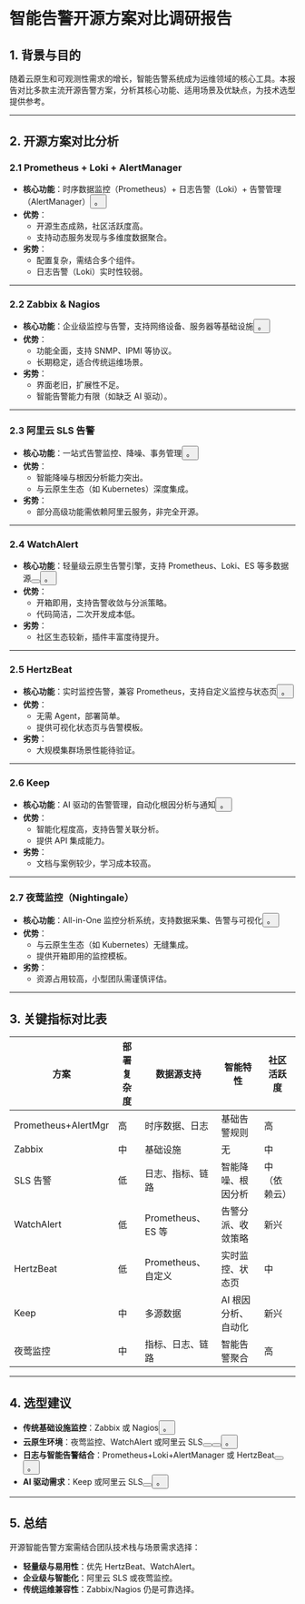 # 智能告警开源方案对比调研报告

## 1. 背景与目的  
随着云原生和可观测性需求的增长，智能告警系统成为运维领域的核心工具。本报告对比多款主流开源告警方案，分析其核心功能、适用场景及优缺点，为技术选型提供参考。

---

## 2. 开源方案对比分析  

### 2.1 **Prometheus + Loki + AlertManager**  
- **核心功能**：时序数据监控（Prometheus）+ 日志告警（Loki）+ 告警管理（AlertManager）<button class="citation-flag" data-index="1">。  
- **优势**：  
  - 开源生态成熟，社区活跃度高。  
  - 支持动态服务发现与多维度数据聚合。  
- **劣势**：  
  - 配置复杂，需结合多个组件。  
  - 日志告警（Loki）实时性较弱。  

---

### 2.2 **Zabbix & Nagios**  
- **核心功能**：企业级监控与告警，支持网络设备、服务器等基础设施<button class="citation-flag" data-index="2">。  
- **优势**：  
  - 功能全面，支持 SNMP、IPMI 等协议。  
  - 长期稳定，适合传统运维场景。  
- **劣势**：  
  - 界面老旧，扩展性不足。  
  - 智能告警能力有限（如缺乏 AI 驱动）。  

---

### 2.3 **阿里云 SLS 告警**  
- **核心功能**：一站式告警监控、降噪、事务管理<button class="citation-flag" data-index="3">。  
- **优势**：  
  - 智能降噪与根因分析能力突出。  
  - 与云原生生态（如 Kubernetes）深度集成。  
- **劣势**：  
  - 部分高级功能需依赖阿里云服务，非完全开源。  

---

### 2.4 **WatchAlert**  
- **核心功能**：轻量级云原生告警引擎，支持 Prometheus、Loki、ES 等多数据源<button class="citation-flag" data-index="4"><button class="citation-flag" data-index="9">。  
- **优势**：  
  - 开箱即用，支持告警收敛与分派策略。  
  - 代码简洁，二次开发成本低。  
- **劣势**：  
  - 社区生态较新，插件丰富度待提升。  

---

### 2.5 **HertzBeat**  
- **核心功能**：实时监控告警，兼容 Prometheus，支持自定义监控与状态页<button class="citation-flag" data-index="8">。  
- **优势**：  
  - 无需 Agent，部署简单。  
  - 提供可视化状态页与告警模板。  
- **劣势**：  
  - 大规模集群场景性能待验证。  

---

### 2.6 **Keep**  
- **核心功能**：AI 驱动的告警管理，自动化根因分析与通知<button class="citation-flag" data-index="6">。  
- **优势**：  
  - 智能化程度高，支持告警关联分析。  
  - 提供 API 集成能力。  
- **劣势**：  
  - 文档与案例较少，学习成本较高。  

---

### 2.7 **夜莺监控（Nightingale）**  
- **核心功能**：All-in-One 监控分析系统，支持数据采集、告警与可视化<button class="citation-flag" data-index="7">。  
- **优势**：  
  - 与云原生生态（如 Kubernetes）无缝集成。  
  - 提供开箱即用的监控模板。  
- **劣势**：  
  - 资源占用较高，小型团队需谨慎评估。  

---

## 3. 关键指标对比表  

| 方案                | 部署复杂度 | 数据源支持          | 智能特性               | 社区活跃度 |  
|---------------------|------------|---------------------|------------------------|------------|  
| Prometheus+AlertMgr | 高         | 时序数据、日志      | 基础告警规则           | 高         |  
| Zabbix              | 中         | 基础设施            | 无                     | 中         |  
| SLS 告警            | 低         | 日志、指标、链路    | 智能降噪、根因分析     | 中（依赖云）|  
| WatchAlert          | 低         | Prometheus、ES 等   | 告警分派、收敛策略     | 新兴       |  
| HertzBeat           | 低         | Prometheus、自定义  | 实时监控、状态页       | 中         |  
| Keep                | 中         | 多源数据            | AI 根因分析、自动化    | 新兴       |  
| 夜莺监控            | 中         | 指标、日志、链路    | 智能告警聚合           | 高         |  

---

## 4. 选型建议  
- **传统基础设施监控**：Zabbix 或 Nagios<button class="citation-flag" data-index="2">。  
- **云原生环境**：夜莺监控、WatchAlert 或阿里云 SLS<button class="citation-flag" data-index="7"><button class="citation-flag" data-index="9"><button class="citation-flag" data-index="3">。  
- **日志与智能告警结合**：Prometheus+Loki+AlertManager 或 HertzBeat<button class="citation-flag" data-index="1"><button class="citation-flag" data-index="8">。  
- **AI 驱动需求**：Keep 或阿里云 SLS<button class="citation-flag" data-index="6"><button class="citation-flag" data-index="3">。  

---

## 5. 总结  
开源智能告警方案需结合团队技术栈与场景需求选择：  
- **轻量级与易用性**：优先 HertzBeat、WatchAlert。  
- **企业级与智能化**：阿里云 SLS 或夜莺监控。  
- **传统运维兼容性**：Zabbix/Nagios 仍是可靠选择。  
